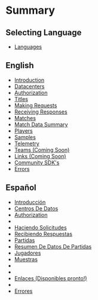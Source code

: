 # Summary

## Selecting Language

* [Languages](README.md)

## English

* [Introduction](english/introduction.md)
* [Datacenters](english/datacenters.md)
* [Authorization](english/authorization.md)
* [Titles](english/title.md)
* [Making Requests](english/requests.md)
* [Receiving Responses](english/responses.md)
* [Matches](english/matches.md)
* [Match Data Summary](english/matchesJSON.md)
* [Players](english/players.md)
* [Samples](english/samples.md)
* [Telemetry](english/telemetry.md)
* [Teams \(Coming Soon\)](english/teams.md)
* [Links \(Coming Soon\)](english/links.md)
* [Community SDK's](english/sdks.md)
* [Errors](english/errors.md)

## Español

* [Introducción](español/introducción.md)
* [Centros De Datos](español/centrosDeDatos.md)
* [Authorization](español/authorization.md)
* [](español/.md)
* [Haciendo Solicitudes](español/solicitudes.md)
* [Recibiendo Respuestas](español/respuestas.md)
* [Partidas](español/partidas.md)
* [Resumen De Datos De Partidas](español/partidasJSON.md)
* [Jugadores](español/jugadores.md)
* [Muestras](español/muestras.md)
* [](español/.md)
* [](español/.md)
* [Enlaces (Disponibles pronto!)](español/enlaces.md)
* [](español/.md)
* [Errores](español/errores.md)

